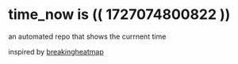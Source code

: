 # time_now is (( 1727074800822 ))

an automated repo that shows the currnent time

inspired by [breakingheatmap](https://github.com/breakingheatmap/breakingheatmap)